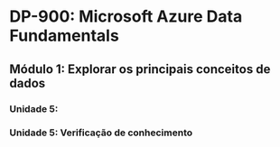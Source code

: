 # DP-900: Microsoft Azure Data Fundamentals

## Módulo 1: Explorar os principais conceitos de dados

### Unidade 5: 


### Unidade 5: Verificação de conhecimento



